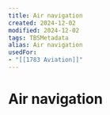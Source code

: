 ```yaml
---
title: Air navigation
created: 2024-12-02
modified: 2024-12-02
tags: TBSMetadata
alias: Air navigation
usedFor:
- "[[1783 Aviation]]"
---
```

# Air navigation
